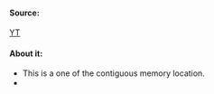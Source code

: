 #### Source:
[YT](https://www.youtube.com/watch?v=mw6lfS6A6Bs&list=PLXj4XH7LcRfDrdQuJTHIPmKMpa7eYVaPm&index=52)

#### About it:

* This is a one of the contiguous memory location.
* 